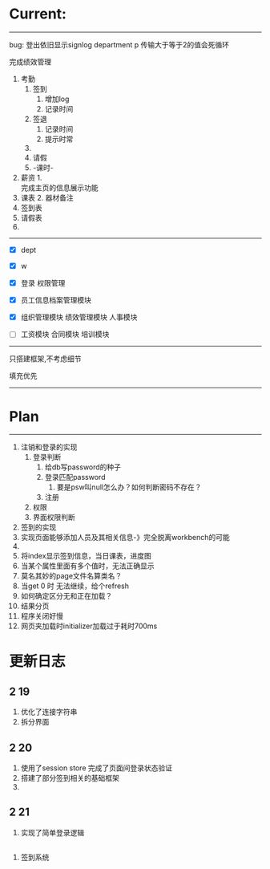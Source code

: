 # Current:
---
bug:
登出依旧显示signlog
department p 传输大于等于2的值会死循环

完成绩效管理
1. 考勤
   1. 签到
      1. 增加log
      2. 记录时间
   2. 签退
      1. 记录时间
      2. 提示时常
   3. 
   4. 请假
   5. -课时-
2. 薪资
   1.  
完成主页的信息展示功能
1. 课表
   2. 器材备注
2. 签到表
3. 请假表
4. 
---

- [x] dept
- [x] w
- [X] 登录 权限管理

- [x] 员工信息档案管理模块
- [x] 组织管理模块
绩效管理模块
人事模块 
- [ ] 工资模块
合同模块
培训模块


---
只搭建框架,不考虑细节

填充优先

---
# Plan
---
1. 注销和登录的实现
   1. 登录判断
      1. 给db写password的种子
      2. 登录匹配password
         1. 要是psw叫null怎么办？如何判断密码不存在？
      3. 注册
   2. 权限
   3. 界面权限判断
2. 签到的实现
3. 实现页面能够添加人员及其相关信息-》完全脱离workbench的可能
4. 
5. 将index显示签到信息，当日课表，进度图
6. 当某个属性里面有多个值时，无法正确显示
7. 莫名其妙的page文件名算类名？
8. 当get 0 时 无法继续，给个refresh
9.  如何确定区分无和正在加载？
10. 结果分页
11. 程序关闭好慢
12. 网页夹加载时initializer加载过于耗时700ms
# 更新日志
## 2 19
1. 优化了连接字符串
2. 拆分界面

## 2 20
1. 使用了session store 完成了页面间登录状态验证
2. 搭建了部分签到相关的基础框架
3. 

## 2 21
1. 实现了简单登录逻辑

##
1. 签到系统


